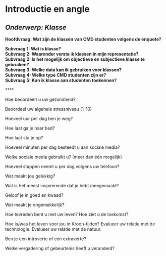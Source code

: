 # Introductie en angle

## _**Onderwerp: Klasse**_

**Hoofdvraag: Wat zijn de klassen van CMD studenten volgens de enquete?** 

**Subvraag 1: Wat is klasse?   
Subvraag 2: Waaronder versta ik klassen in mijn representatie?   
Subvraag 2: Is het mogelijk om objectieve en subjectieve klasse te gebruiken?  
Subvraag 3: Welke data kan ik gebruiken voor klassen?   
Subvraag 4: Welke type CMD studenten zijn er?  
Subvraag 5: Kan ik klasse aan studenten toekennen?**   


\*\*\*\*

Hoe beoordeelt u uw gezondheid?

Beoordeel uw algehele stressniveau \(1-10\)

Hoeveel uur per dag ben je weg?

Hoe laat ga je naar bed?

Hoe laat sta je op?

Hoeveel minuten per dag besteedt u aan sociale media?

Welke sociale media gebruikt u? \(meer dan één mogelijk\)

Hoeveel stappen neemt u per dag volgens uw telefoon?

Wat maakt jou gelukkig?

Wat is het meest inspirerende dat je hebt meegemaakt?

Geloof je in goed en kwaad?

Wat maakt je ongemakkelijk?

Hoe tevreden bent u met uw leven? Hoe ziet u de toekomst?

Hoe is/was het leven voor jou in Kroon-tijden? Evalueer uw relatie met de technologie. Evalueer uw relatie met de natuur.

Ben je een introverte of een extraverte?

Welke vergadering of gebeurtenis heeft u veranderd?

